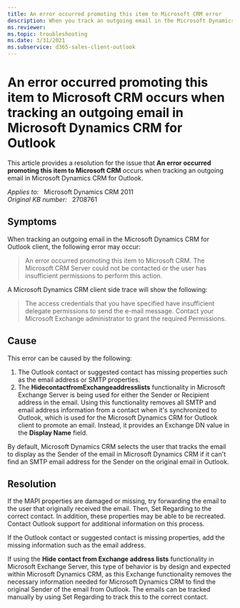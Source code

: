 ```yaml
---
title: An error occurred promoting this item to Microsoft CRM error
description: When you track an outgoing email in the Microsoft Dynamics CRM for Outlook client, you may receive an error that states an error occurred promoting this item to Microsoft CRM.
ms.reviewer: 
ms.topic: troubleshooting
ms.date: 3/31/2021
ms.subservice: d365-sales-client-outlook
---
```

# An error occurred promoting this item to Microsoft CRM occurs when tracking an outgoing email in Microsoft Dynamics CRM for Outlook

This article provides a resolution for the issue that **An error occurred promoting this item to Microsoft CRM** occurs when tracking an outgoing email in Microsoft Dynamics CRM for Outlook.

_Applies to:_ &nbsp; Microsoft Dynamics CRM 2011  
_Original KB number:_ &nbsp; 2708761

## Symptoms

When tracking an outgoing email in the Microsoft Dynamics CRM for Outlook client, the following error may occur:

> An error occurred promoting this item to Microsoft CRM. The Microsoft CRM Server could not be contacted or the user has insufficient permissions to perform this action.

A Microsoft Dynamics CRM client side trace will show the following:

> The access credentials that you have specified have insufficient delegate permissions to send the e-mail message. Contact your Microsoft Exchange administrator to grant the required Permissions.

## Cause

This error can be caused by the following:

1. The Outlook contact or suggested contact has missing properties such as the email address or SMTP properties.
2. The **HidecontactfromExchangeaddresslists** functionality in Microsoft Exchange Server is being used for either the Sender or Recipient address in the email. Using this functionality removes all SMTP and email address information from a contact when it's synchronized to Outlook, which is used for the Microsoft Dynamics CRM for Outlook client to promote an email. Instead, it provides an Exchange DN value in the **Display Name** field.

By default, Microsoft Dynamics CRM selects the user that tracks the email to display as the Sender of the email in Microsoft Dynamics CRM if it can't find an SMTP email address for the Sender on the original email in Outlook.

## Resolution

If the MAPI properties are damaged or missing, try forwarding the email to the user that originally received the email. Then, Set Regarding to the correct contact. In addition, these properties may be able to be recreated. Contact Outlook support for additional information on this process.

If the Outlook contact or suggested contact is missing properties, add the missing information such as the email address.

If using the **Hide contact from Exchange address lists** functionality in Microsoft Exchange Server, this type of behavior is by design and expected within Microsoft Dynamics CRM, as this Exchange functionality removes the necessary information needed for Microsoft Dynamics CRM to find the original Sender of the email from Outlook. The emails can be tracked manually by using Set Regarding to track this to the correct contact.
